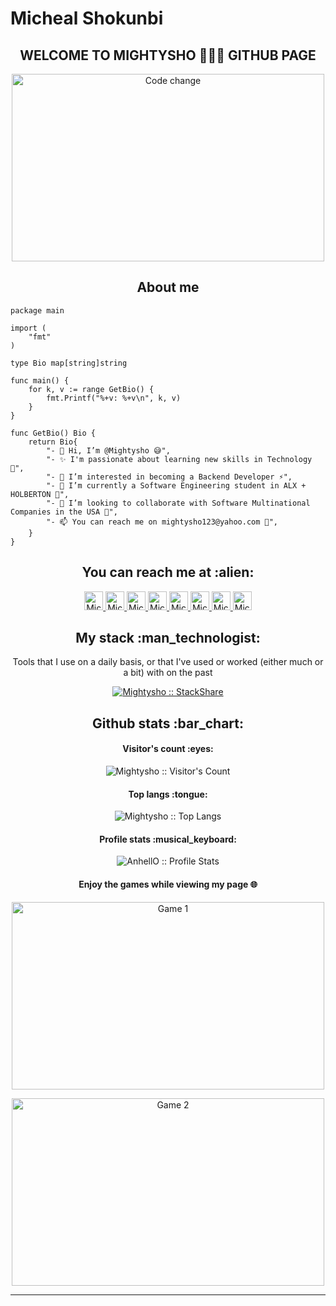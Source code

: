 # Micheal Shokunbi

<h2 align="center">WELCOME TO MIGHTYSHO 👨🏻‍💻 GITHUB PAGE</h2>

<p align="center"><img src="https://thumbs.gfycat.com/AcademicVioletFlyingsquirrel.webp" alt="Code change" height="300" width="500"></p>

<h2 align="center">About me</h2>

```golang
package main

import (
	"fmt"
)

type Bio map[string]string

func main() {
	for k, v := range GetBio() {
		fmt.Printf("%+v: %+v\n", k, v)
	}
}

func GetBio() Bio {
	return Bio{
        "- 👋 Hi, I’m @Mightysho 😅",
        "- ✨ I'm passionate about learning new skills in Technology 🔭",
        "- 👀 I’m interested in becoming a Backend Developer ⚡",
        "- 🌱 I’m currently a Software Engineering student in ALX + HOLBERTON 🌱",
        "- 👯 I’m looking to collaborate with Software Multinational Companies in the USA 💞️",
        "- 📫 You can reach me on mightysho123@yahoo.com 💬",
    }
}
```


<h2 align="center">You can reach me at :alien:</h2>

<p align="center">
  <a href="https://dev.to/mightysho">
    <img src="https://d2fltix0v2e0sb.cloudfront.net/dev-badge.svg" alt="Micheal Shokunbi's DEV Profile" height="30" width="30">
  </a>

  <a href="https://twitter.com/OMightysho/">
    <img src="https://www.vectorlogo.zone/logos/twitter/twitter-official.svg" alt="Micheal Shokunbi's Twitter Profile" height="30" width="30">
  </a>
	
  <a href="http://www.linkedin.com/in/micheal-shokunbi-105b35195/">
    <img src="https://www.vectorlogo.zone/logos/linkedin/linkedin-icon.svg" alt="Micheal Shokunbi's LinkedIn Profile" height="30" width="30">
  </a>

  <a href="https://stackoverflow.com/users/16078485/mightysho?tab=profile">
    <img src="https://www.vectorlogo.zone/logos/stackoverflow/stackoverflow-icon.svg" alt="Micheal Shokunbi's Stack Overflow Profile" height="30" width="30">
  </a>

  <a href="https://stackshare.io/mightysho">
    <img src="https://cdn.worldvectorlogo.com/logos/stackshare.svg" alt="Micheal Shokunbi's StackShare Profile" height="30" width="30">
  </a>
  
  <a href="https://medium.com/@mightysho123">
    <img src="https://www.vectorlogo.zone/logos/medium/medium-tile.svg" alt="Micheal Shokunbi's Medium Profile" height="30" width="30">
  </a>
  
  <a href="https://tiny.cc/meektech">
    <img src="https://www.vectorlogo.zone/logos/youtube/youtube-icon.svg" alt="Micheal Shokunbi's YouTube Channel" height="30" width="30">
  </a>

  <a href="https://wa.link/jo33f9">
    <img src="https://www.vectorlogo.zone/logos/whatsapp/whatsapp-icon.svg" alt="Micheal Shokunbi's WhatsApp Chat" height="30" width="30">
  </a>
</p>

<h2 align="center">My stack :man_technologist:</h2>

<p align="center">Tools that I use on a daily basis, or that I've used or worked (either much or a bit) with on the past</p>
<p align="center">
  <a href="https://stackshare.io/mightysho/my-personal-stack">
    <img src="http://img.shields.io/badge/tech-stack-0690fa.svg?style=flat" alt="Mightysho :: StackShare" />
  </a>
</p>

<h2 align="center">Github stats :bar_chart:</h2>

<h4 align="center">Visitor's count :eyes:</h4>

<p align="center"><img src="https://profile-counter.glitch.me/{Mightysho}/count.svg" alt="Mightysho :: Visitor's Count" /></p>

<h4 align="center">Top langs :tongue:</h4>

<p align="center"><img src="https://github-readme-stats.vercel.app/api/top-langs/?username=Mightysho&langs_count=10&theme=tokyonight&layout=compact" alt="Mightysho :: Top Langs" /></p>

<h4 align="center">Profile stats :musical_keyboard:</h4>

<p align="center"><img src="https://github-readme-stats.vercel.app/api?username=Mightysho&show_icons=true&theme=merko" alt="AnhellO :: Profile Stats" /></p>

<h4 align="center">Enjoy the games while viewing my page 🌐</h4>

<p align="center"><img src="https://thumbs.gfycat.com/DistantCommonAmericanlobster-max-1mb.gif" alt="Game 1" height="300" width="500"></p>

<p align="center"><img src="https://thumbs.gfycat.com/BlueClosedLeafcutterant-size_restricted.gif" alt="Game 2" height="300" width="500"></p>

---
